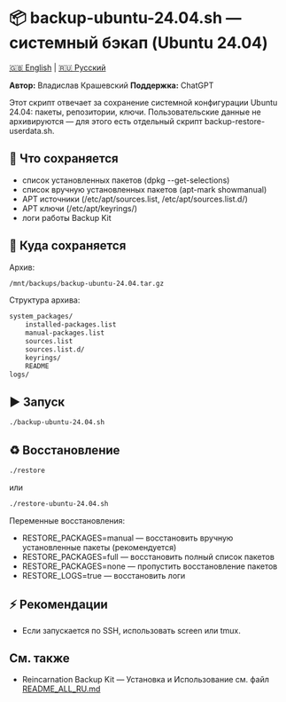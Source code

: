 # 📦 backup-ubuntu-24.04.sh — системный бэкап (Ubuntu 24.04)

[🇬🇧 English](docs/EN/README.backup-ubuntu-24.04.sh_EN.md) | [🇷🇺 Русский](docs/RU/README.backup-ubuntu-24.04.sh_RU.md)

**Автор:** Владислав Крашевский
**Поддержка:** ChatGPT

Этот скрипт отвечает за сохранение системной конфигурации Ubuntu 24.04: пакеты, репозитории, ключи.
Пользовательские данные не архивируются — для этого есть отдельный скрипт backup-restore-userdata.sh.

## 🚀 Что сохраняется

- список установленных пакетов (dpkg --get-selections)
- список вручную установленных пакетов (apt-mark showmanual)
- APT источники (/etc/apt/sources.list, /etc/apt/sources.list.d/)
- APT ключи (/etc/apt/keyrings/)
- логи работы Backup Kit

## 📂 Куда сохраняется

Архив:
```bash
/mnt/backups/backup-ubuntu-24.04.tar.gz
```

Структура архива:
```bash
system_packages/
    installed-packages.list
    manual-packages.list
    sources.list
    sources.list.d/
    keyrings/
    README
logs/
```

## ▶️ Запуск
```bash
./backup-ubuntu-24.04.sh
```

## ♻️ Восстановление
```bash
./restore
```

или
```bash
./restore-ubuntu-24.04.sh
```

Переменные восстановления:
- RESTORE_PACKAGES=manual — восстановить вручную установленные пакеты (рекомендуется)
- RESTORE_PACKAGES=full — восстановить полный список пакетов
- RESTORE_PACKAGES=none — пропустить восстановление пакетов
- RESTORE_LOGS=true — восстановить логи

## ⚡ Рекомендации

- Если запускается по SSH, использовать screen или tmux.


## См. также

- Reincarnation Backup Kit — Установка и Использование см. файл [README_ALL_RU.md](docs/RU/README_ALL_RU.md)
